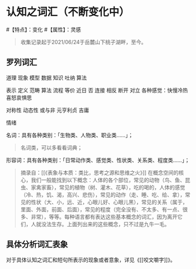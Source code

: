 # 认知之词汇（不断变化中）

#【特点】：变化
#【属性】：灵感




> 收集记录起于2021/06/24于岳麓山下桃子湖畔，至今。



## 罗列词汇

道理
现象
模型
数据
知识
吐纳
算法

表示
定义
范畴
算法
流程
等价
近日
否
连接
相反
断开
对立
各种感觉：快慢冷热喜怒哀惧思


对称性
动态性
或与非
元亨利贞
吉庸

情绪

名词：具有各种类别：「生物类、人物类、职业类……」；

> 名词类，可以多看看词典；

形容词：具有各种类别：「日常动作类、感觉类、性状类、关系类、程度类……」；

> 摘录自：[[《表象与本质：类比，思考之源和思维之火》]]
> 在概念空间的核心，我们一般能找到以下概念：人体的各个部位，常见的动物（鸟、鱼、昆虫、家禽家畜），常见的植物（树、灌木、花草），吃的喝的，人体的感觉（冷、热，饥、渴，高兴、悲伤），常见的动作（走、睡、吃、给、拿），常见的性状（大、小，远、近，心眼儿好、心眼儿黑），常见的关系（属于，里面、外面，前面、后面），常见的程度（完全没有、不太多、有一点、很多、非常），等等。每种语言都有表达这些基本概念的词汇，因为离开它们，人就没法生存。上面列出来的这些概念，只不过是九牛一毛。


## 具体分析词汇表象

对于具体认知之词汇和短句所表示的现象或者意象，详见《[[咬文嚼字]]》。